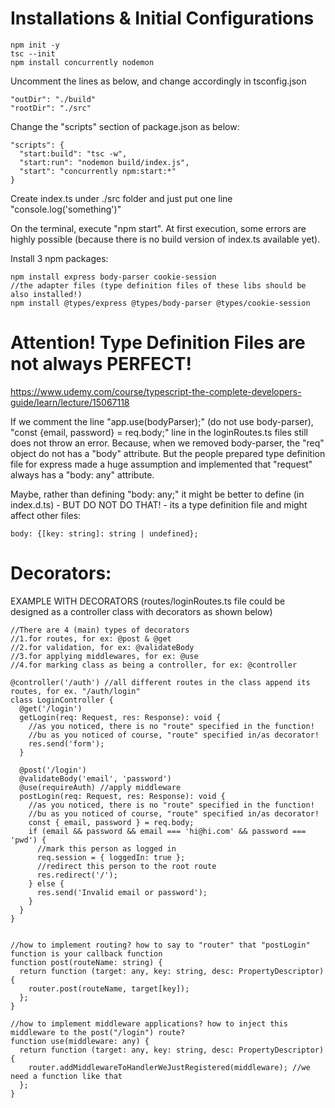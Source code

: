 # Installations & Initial Configurations

```
npm init -y
tsc --init
npm install concurrently nodemon
```

Uncomment the lines as below, and change accordingly in tsconfig.json

```
"outDir": "./build"
"rootDir": "./src"
```

Change the "scripts" section of package.json as below:

```
"scripts": {
  "start:build": "tsc -w",
  "start:run": "nodemon build/index.js",
  "start": "concurrently npm:start:*"
}
```

Create index.ts under ./src folder and just put one line "console.log('something')"

On the terminal, execute "npm start". At first execution, some errors are highly possible (because there is no build version of index.ts available yet).

Install 3 npm packages:

```
npm install express body-parser cookie-session
//the adapter files (type definition files of these libs should be also installed!)
npm install @types/express @types/body-parser @types/cookie-session
```

# Attention! Type Definition Files are not always PERFECT!

https://www.udemy.com/course/typescript-the-complete-developers-guide/learn/lecture/15067118

If we comment the line "app.use(bodyParser);" (do not use body-parser), "const {email, password} = req.body;" line in the loginRoutes.ts files still does not throw an error. Because, when we removed body-parser, the "req" object do not has a "body" attribute. But the people prepared type definition file for express made a huge assumption and implemented that "request" always has a "body: any" attribute.

Maybe, rather than defining "body: any;" it might be better to define (in index.d.ts) - BUT DO NOT DO THAT! - its a type definition file and might affect other files:

```
body: {[key: string]: string | undefined};
```

# Decorators:

EXAMPLE WITH DECORATORS (routes/loginRoutes.ts file could be designed as a controller class with decorators as shown below)

```
//There are 4 (main) types of decorators
//1.for routes, for ex: @post & @get
//2.for validation, for ex: @validateBody
//3.for applying middlewares, for ex: @use
//4.for marking class as being a controller, for ex: @controller

@controller('/auth') //all different routes in the class append its routes, for ex. "/auth/login"
class LoginController {
  @get('/login')
  getLogin(req: Request, res: Response): void {
    //as you noticed, there is no "route" specified in the function!
    //bu as you noticed of course, "route" specified in/as decorator!
    res.send('form');
  }

  @post('/login')
  @validateBody('email', 'password')
  @use(requireAuth) //apply middleware
  postLogin(req: Request, res: Response): void {
    //as you noticed, there is no "route" specified in the function!
    //bu as you noticed of course, "route" specified in/as decorator!
    const { email, password } = req.body;
    if (email && password && email === 'hi@hi.com' && password === 'pwd') {
      //mark this person as logged in
      req.session = { loggedIn: true };
      //redirect this person to the root route
      res.redirect('/');
    } else {
      res.send('Invalid email or password');
    }
  }
}


//how to implement routing? how to say to "router" that "postLogin" function is your callback function
function post(routeName: string) {
  return function (target: any, key: string, desc: PropertyDescriptor) {
    router.post(routeName, target[key]);
  };
}

//how to implement middleware applications? how to inject this middleware to the post("/login") route?
function use(middleware: any) {
  return function (target: any, key: string, desc: PropertyDescriptor) {
    router.addMiddlewareToHandlerWeJustRegistered(middleware); //we need a function like that
  };
}

```
